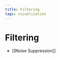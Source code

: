 ```yaml
---
title: Filtering
tags: visualization
---
```


# Filtering
- [[Noise Suppression]]




























































